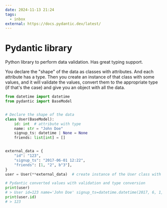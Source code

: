 ```yaml
---
date: 2024-11-13 21:24
tags:
  - inbox
external: https://docs.pydantic.dev/latest/
---
```

# Pydantic library

Python library to perform data validation. Has great typing support.

You declare the "shape" of the data as classes with attributes. And each
attribute has a type. Then you create an instance of that class with some
values, and it will validate the values, convert them to the appropriate type
(if that's the case) and give you an object with all the data.

```python
from datetime import datetime
from pydantic import BaseModel


# Declare the shape of the data
class User(BaseModel):
    id: int  # attribute with type
    name: str = "John Doe"
    signup_ts: datetime | None = None
    friends: list[int] = []


external_data = {
    "id": "123",
    "signup_ts": "2017-06-01 12:22",
    "friends": [1, "2", b"3"],
}
user = User(**external_data)  # create instance of the User class with values

# Pydantic converted values with validation and type conversion
print(user)
# > User id=123 name='John Doe' signup_ts=datetime.datetime(2017, 6, 1, 12, 22) friends=[1, 2, 3]
print(user.id)
# > 123
```
